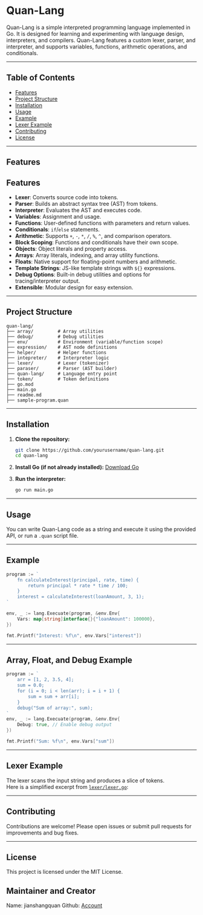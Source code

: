 # Quan-Lang

Quan-Lang is a simple interpreted programming language implemented in Go. It is designed for learning and experimenting with language design, interpreters, and compilers. Quan-Lang features a custom lexer, parser, and interpreter, and supports variables, functions, arithmetic operations, and conditionals.

---

## Table of Contents

- [Features](#features)
- [Project Structure](#project-structure)
- [Installation](#installation)
- [Usage](#usage)
- [Example](#example)
- [Lexer Example](#lexer-example)
- [Contributing](#contributing)
- [License](#license)

---

## Features
## Features

- **Lexer**: Converts source code into tokens.
- **Parser**: Builds an abstract syntax tree (AST) from tokens.
- **Interpreter**: Evaluates the AST and executes code.
- **Variables**: Assignment and usage.
- **Functions**: User-defined functions with parameters and return values.
- **Conditionals**: `if`/`else` statements.
- **Arithmetic**: Supports `+`, `-`, `*`, `/`, `%`, `^`, and comparison operators.
- **Block Scoping**: Functions and conditionals have their own scope.
- **Objects**: Object literals and property access.
- **Arrays**: Array literals, indexing, and array utility functions.
- **Floats**: Native support for floating-point numbers and arithmetic.
- **Template Strings**: JS-like template strings with `${}` expressions.
- **Debug Options**: Built-in debug utilities and options for tracing/interpreter output.
- **Extensible**: Modular design for easy extension.

---

## Project Structure

```
quan-lang/
├── array/         # Array utilities
├── debug/         # Debug utilities
├── env/           # Environment (variable/function scope)
├── expression/    # AST node definitions
├── helper/        # Helper functions
├── intepreter/    # Interpreter logic
├── lexer/         # Lexer (tokenizer)
├── paraser/       # Parser (AST builder)
├── quan-lang/     # Language entry point
├── token/         # Token definitions
├── go.mod
├── main.go
├── readme.md
├── sample-program.quan
```

---

## Installation

1. **Clone the repository:**
   ```sh
   git clone https://github.com/yourusername/quan-lang.git
   cd quan-lang
   ```

2. **Install Go (if not already installed):**
   [Download Go](https://golang.org/dl/)

3. **Run the interpreter:**
   ```sh
   go run main.go
   ```

---

## Usage

You can write Quan-Lang code as a string and execute it using the provided API, or run a `.quan` script file.

---

## Example

```go
program := `
    fn calculateInterest(principal, rate, time) {
        return principal * rate * time / 100;
    }
    interest = calculateInterest(loanAmount, 3, 1);
`

env, _ := lang.Execuate(program, &env.Env{
    Vars: map[string]interface{}{"loanAmount": 100000},
})

fmt.Printf("Interest: %f\n", env.Vars["interest"])
```

---

## Array, Float, and Debug Example

```go
program := `
    arr = [1, 2, 3.5, 4];
    sum = 0.0;
    for (i = 0; i < len(arr); i = i + 1) {
        sum = sum + arr[i];
    }
    debug("Sum of array:", sum);
`
env, _ := lang.Execuate(program, &env.Env{
    Debug: true, // Enable debug output
})

fmt.Printf("Sum: %f\n", env.Vars["sum"])
```

---

## Lexer Example

The lexer scans the input string and produces a slice of tokens.  
Here is a simplified excerpt from [`lexer/lexer.go`](lexer/lexer.go):


---

## Contributing

Contributions are welcome! Please open issues or submit pull requests for improvements and bug fixes.

---

## License

This project is licensed under the MIT License.



## Maintainer and Creator
Name: jianshangquan
Github: [Account](https://github.com/jianshangquan)